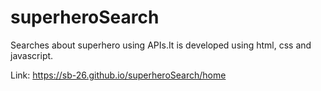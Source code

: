 # superheroSearch

Searches about superhero using APIs.It is developed using html, css and javascript.

Link: https://sb-26.github.io/superheroSearch/home
